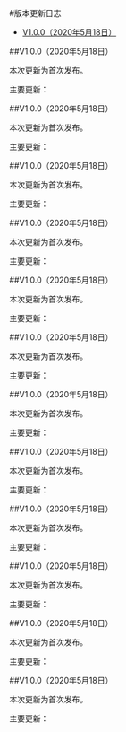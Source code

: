 #版本更新日志

* <a href="#1">V1.0.0（2020年5月18日）</a>

##<a name="2">V1.0.0（2020年5月18日）</a>

本次更新为首次发布。

主要更新：


##<a name="3">V1.0.0（2020年5月18日）</a>

本次更新为首次发布。

主要更新：


##<a name="4">V1.0.0（2020年5月18日）</a>

本次更新为首次发布。

主要更新：


##<a name="5">V1.0.0（2020年5月18日）</a>

本次更新为首次发布。

主要更新：

##<a name="5">V1.0.0（2020年5月18日）</a>

本次更新为首次发布。

主要更新：

##<a name="5">V1.0.0（2020年5月18日）</a>

本次更新为首次发布。

主要更新：

##<a name="5">V1.0.0（2020年5月18日）</a>

本次更新为首次发布。

主要更新：

##<a name="5">V1.0.0（2020年5月18日）</a>

本次更新为首次发布。

主要更新：

##<a name="5">V1.0.0（2020年5月18日）</a>

本次更新为首次发布。

主要更新：

##<a name="5">V1.0.0（2020年5月18日）</a>

本次更新为首次发布。

主要更新：

##<a name="5">V1.0.0（2020年5月18日）</a>

本次更新为首次发布。

主要更新：


##<a name="1">V1.0.0（2020年5月18日）</a>

本次更新为首次发布。

主要更新：